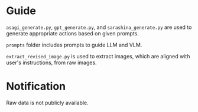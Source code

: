 # Guide

`asagi_generate.py`, `gpt_generate.py`, and `sarashina_generate.py` are used to generate appropriate actions based on given prompts.


`prompts` folder includes prompts to guide LLM and VLM.


`extract_revised_image.py` is used to extract images, which are aligned with user's instructions, from raw images.

# Notification
Raw data is not publicly available.
